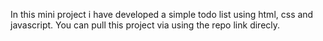 In this mini project i have developed a simple todo list using html, css and javascript.
You can pull this project via using the repo link direcly.
